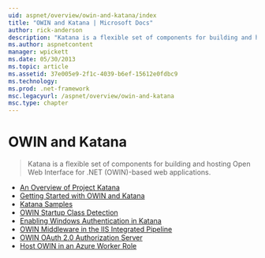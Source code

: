 ```yaml
---
uid: aspnet/overview/owin-and-katana/index
title: "OWIN and Katana | Microsoft Docs"
author: rick-anderson
description: "Katana is a flexible set of components for building and hosting Open Web Interface for .NET (OWIN)-based web applications."
ms.author: aspnetcontent
manager: wpickett
ms.date: 05/30/2013
ms.topic: article
ms.assetid: 37e005e9-2f1c-4039-b6ef-15612e0fdbc9
ms.technology: 
ms.prod: .net-framework
msc.legacyurl: /aspnet/overview/owin-and-katana
msc.type: chapter
---
```

OWIN and Katana
====================
> Katana is a flexible set of components for building and hosting Open Web Interface for .NET (OWIN)-based web applications.


- [An Overview of Project Katana](an-overview-of-project-katana.md)
- [Getting Started with OWIN and Katana](getting-started-with-owin-and-katana.md)
- [Katana Samples](katana-samples.md)
- [OWIN Startup Class Detection](owin-startup-class-detection.md)
- [Enabling Windows Authentication in Katana](enabling-windows-authentication-in-katana.md)
- [OWIN Middleware in the IIS Integrated Pipeline](owin-middleware-in-the-iis-integrated-pipeline.md)
- [OWIN OAuth 2.0 Authorization Server](owin-oauth-20-authorization-server.md)
- [Host OWIN in an Azure Worker Role](host-owin-in-an-azure-worker-role.md)
